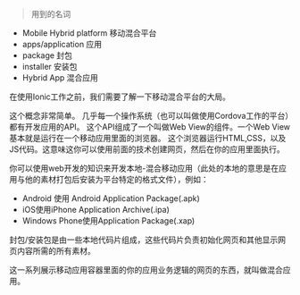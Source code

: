 > 用到的名词
* Mobile Hybrid platform  移动混合平台
* apps/application  应用
* package 封包
* installer 安装包
* Hybrid App 混合应用

在使用Ionic工作之前，我们需要了解一下移动混合平台的大局。  
  
这个概念非常简单。
几乎每一个操作系统（也可以叫做使用Cordova工作的平台）都有开发应用的API。
这个API组成了一个叫做Web View的组件。一个Web View基本就是运行在一个移动应用里面的浏览器。
这个浏览器运行HTML,CSS，以及JS代码。这意味这你可以使用前面的技术创建网页，然后在你的应用里面执行。
  
你可以使用web开发的知识来开发本地-混合移动应用（此处的本地的意思是在应用与他的素材打包后安装为平台特定的格式文件），例如：
* Android 使用 Android Application Package(.apk)
* iOS使用iPhone Application Archive(.ipa)
* Windows Phone使用Application Package(.xap)

封包/安装包是由一些本地代码片组成，这些代码片负责初始化网页和其他显示网页内容所需的所有素材。
  
这一系列展示移动应用容器里面的你的应用业务逻辑的网页的东西，就叫做混合应用。